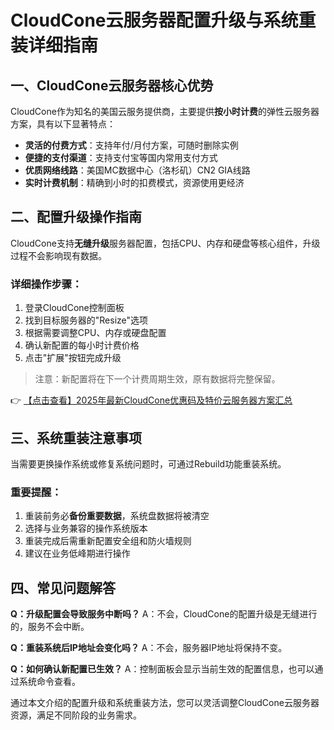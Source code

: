 # CloudCone云服务器配置升级与系统重装详细指南

## 一、CloudCone云服务器核心优势

CloudCone作为知名的美国云服务提供商，主要提供**按小时计费**的弹性云服务器方案，具有以下显著特点：

- **灵活的付费方式**：支持年付/月付方案，可随时删除实例
- **便捷的支付渠道**：支持支付宝等国内常用支付方式
- **优质网络线路**：美国MC数据中心（洛杉矶）CN2 GIA线路
- **实时计费机制**：精确到小时的扣费模式，资源使用更经济

## 二、配置升级操作指南

CloudCone支持**无缝升级**服务器配置，包括CPU、内存和硬盘等核心组件，升级过程不会影响现有数据。

### 详细操作步骤：
1. 登录CloudCone控制面板
2. 找到目标服务器的"Resize"选项
3. 根据需要调整CPU、内存或硬盘配置
4. 确认新配置的每小时计费价格
5. 点击"扩展"按钮完成升级

> 注意：新配置将在下一个计费周期生效，原有数据将完整保留。

👉 [【点击查看】2025年最新CloudCone优惠码及特价云服务器方案汇总](https://bit.ly/Cloudcone)

## 三、系统重装注意事项

当需要更换操作系统或修复系统问题时，可通过Rebuild功能重装系统。

### 重要提醒：
1. 重装前务必**备份重要数据**，系统盘数据将被清空
2. 选择与业务兼容的操作系统版本
3. 重装完成后需重新配置安全组和防火墙规则
4. 建议在业务低峰期进行操作

## 四、常见问题解答

**Q：升级配置会导致服务中断吗？**
A：不会，CloudCone的配置升级是无缝进行的，服务不会中断。

**Q：重装系统后IP地址会变化吗？**
A：不会，服务器IP地址将保持不变。

**Q：如何确认新配置已生效？**
A：控制面板会显示当前生效的配置信息，也可以通过系统命令查看。

通过本文介绍的配置升级和系统重装方法，您可以灵活调整CloudCone云服务器资源，满足不同阶段的业务需求。